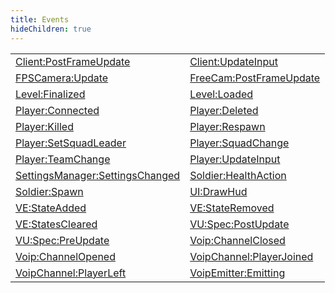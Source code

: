 ```yaml
---
title: Events
hideChildren: true
---
```


|   |   |
| --- | --- |
| [Client:PostFrameUpdate](/vext/ref/client/event/client_postframeupdate) | [Client:UpdateInput](/vext/ref/client/event/client_updateinput) |
| [FPSCamera:Update](/vext/ref/client/event/fpscamera_update) | [FreeCam:PostFrameUpdate](/vext/ref/client/event/freecam_postframeupdate) |
| [Level:Finalized](/vext/ref/client/event/level_finalized) | [Level:Loaded](/vext/ref/client/event/level_loaded) |
| [Player:Connected](/vext/ref/client/event/player_connected) | [Player:Deleted](/vext/ref/client/event/player_deleted) |
| [Player:Killed](/vext/ref/client/event/player_killed) | [Player:Respawn](/vext/ref/client/event/player_respawn) |
| [Player:SetSquadLeader](/vext/ref/client/event/player_setsquadleader) | [Player:SquadChange](/vext/ref/client/event/player_squadchange) |
| [Player:TeamChange](/vext/ref/client/event/player_teamchange) | [Player:UpdateInput](/vext/ref/client/event/player_updateinput) |
| [SettingsManager:SettingsChanged](/vext/ref/client/event/settingsmanager_settingschanged) | [Soldier:HealthAction](/vext/ref/client/event/soldier_healthaction) |
| [Soldier:Spawn](/vext/ref/client/event/soldier_spawn) | [UI:DrawHud](/vext/ref/client/event/ui_drawhud) |
| [VE:StateAdded](/vext/ref/client/event/ve_stateadded) | [VE:StateRemoved](/vext/ref/client/event/ve_stateremoved) |
| [VE:StatesCleared](/vext/ref/client/event/ve_statescleared) | [VU:Spec:PostUpdate](/vext/ref/client/event/vu_spec_postupdate) |
| [VU:Spec:PreUpdate](/vext/ref/client/event/vu_spec_preupdate) | [Voip:ChannelClosed](/vext/ref/client/event/voip_channelclosed) |
| [Voip:ChannelOpened](/vext/ref/client/event/voip_channelopened) | [VoipChannel:PlayerJoined](/vext/ref/client/event/voipchannel_playerjoined) |
| [VoipChannel:PlayerLeft](/vext/ref/client/event/voipchannel_playerleft) | [VoipEmitter:Emitting](/vext/ref/client/event/voipemitter_emitting) |

